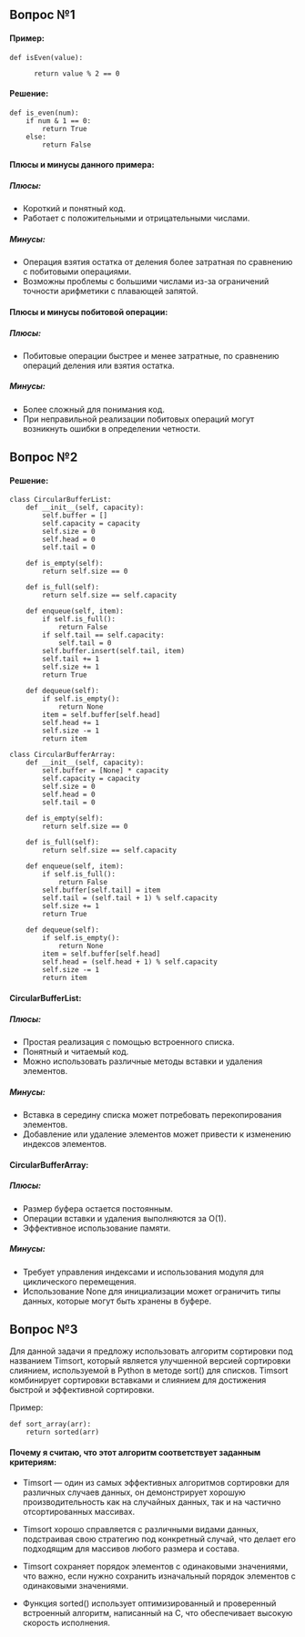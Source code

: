 ## Вопрос №1 

#### Пример: 
```
def isEven(value):

      return value % 2 == 0
```
#### Решение:
```
def is_even(num):
    if num & 1 == 0:
        return True
    else:
        return False
```
#### Плюсы и минусы данного примера:
##### Плюсы:
- Короткий и понятный код.
- Работает с положительными и отрицательными числами.

##### Минусы:
- Операция взятия остатка от деления более затратная по сравнению с побитовыми операциями.
- Возможны проблемы с большими числами из-за ограничений точности арифметики с плавающей запятой.

#### Плюсы и минусы побитовой операции:
##### Плюсы:
- Побитовые операции быстрее и менее затратные, по сравнению операций деления или взятия остатка.

##### Минусы:
- Более сложный для понимания код.
- При неправильной реализации побитовых операций могут возникнуть ошибки в определении четности.
## Вопрос №2

#### Решение:
```
class CircularBufferList:
    def __init__(self, capacity):
        self.buffer = []
        self.capacity = capacity
        self.size = 0
        self.head = 0
        self.tail = 0

    def is_empty(self):
        return self.size == 0

    def is_full(self):
        return self.size == self.capacity

    def enqueue(self, item):
        if self.is_full():
            return False
        if self.tail == self.capacity:
            self.tail = 0
        self.buffer.insert(self.tail, item)
        self.tail += 1
        self.size += 1
        return True

    def dequeue(self):
        if self.is_empty():
            return None
        item = self.buffer[self.head]
        self.head += 1
        self.size -= 1
        return item
```
```
class CircularBufferArray:
    def __init__(self, capacity):
        self.buffer = [None] * capacity
        self.capacity = capacity
        self.size = 0
        self.head = 0
        self.tail = 0

    def is_empty(self):
        return self.size == 0

    def is_full(self):
        return self.size == self.capacity

    def enqueue(self, item):
        if self.is_full():
            return False
        self.buffer[self.tail] = item
        self.tail = (self.tail + 1) % self.capacity
        self.size += 1
        return True

    def dequeue(self):
        if self.is_empty():
            return None
        item = self.buffer[self.head]
        self.head = (self.head + 1) % self.capacity
        self.size -= 1
        return item
```
#### CircularBufferList:

##### Плюсы:
- Простая реализация с помощью встроенного списка.
- Понятный и читаемый код.
- Можно использовать различные методы вставки и удаления элементов.
    
##### Минусы:
- Вставка в середину списка может потребовать перекопирования элементов.
- Добавление или удаление элементов может привести к изменению индексов элементов.
    
#### CircularBufferArray:

##### Плюсы:
- Размер буфера остается постоянным.
- Операции вставки и удаления выполняются за O(1).
- Эффективное использование памяти.
    
##### Минусы:
- Требует управления индексами и использования модуля для циклического перемещения.
- Использование None для инициализации может ограничить типы данных, которые могут быть хранены в буфере.
## Вопрос №3

Для данной задачи я предложу использовать алгоритм сортировки под названием Timsort, который является улучшенной версией сортировки слиянием, используемой в Python в методе sort() для списков. Timsort комбинирует сортировки вставками и слиянием для достижения быстрой и эффективной сортировки.

Пример:
```
def sort_array(arr):
    return sorted(arr)
```
#### Почему я считаю, что этот алгоритм соответствует заданным критериям:

- Timsort — один из самых эффективных алгоритмов сортировки для различных случаев данных, он демонстрирует хорошую производительность как на случайных данных, так и на частично отсортированных массивах.
   
- Timsort хорошо справляется с различными видами данных, подстраивая свою стратегию под конкретный случай, что делает его подходящим для массивов любого размера и состава.
   
- Timsort сохраняет порядок элементов с одинаковыми значениями, что важно, если нужно сохранить изначальный порядок элементов с одинаковыми значениями.
   
- Функция sorted() использует оптимизированный и проверенный встроенный алгоритм, написанный на C, что обеспечивает высокую скорость исполнения.


